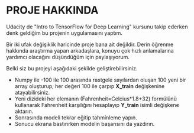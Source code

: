 # PROJE HAKKINDA
Udacity de "Intro to TensorFlow for Deep Learning" kursunu takip ederken denk geldiğim bu projenin uygulamasını yaptım.

Bir iki ufak değişiklik haricinde proje bana ait değildir. Derin öğrenme hakkında araştırma yapan
arkadaşlara, konuyu çok hızlı anlamalarına yardımcı  olacağını düşündüğüm için paylaşıyorum.

Belki siz bu projeyi aşağıdaki şekilde geliştirebilirsiniz.

* Numpy ile -100 ile 100 arasında rastgele sayılardan oluşan 100 yeni bir array oluşturup, her değeri 100 ile çarpıp  **X_train** değişkenine atayabilirsiniz.
* Yeni dizideki her elemanın (Fahrenheit=Celcius*1.8+32) formülünü kullanarak Fahrenheit karşılığını hesaplayıp **Y_train** isimli değişkene aktarın.
* Sonrasında modeli tekrar eğitip tahminleme yapın.
* Sonucu ekrana bastırırken modelin başarısını da yazdırın.